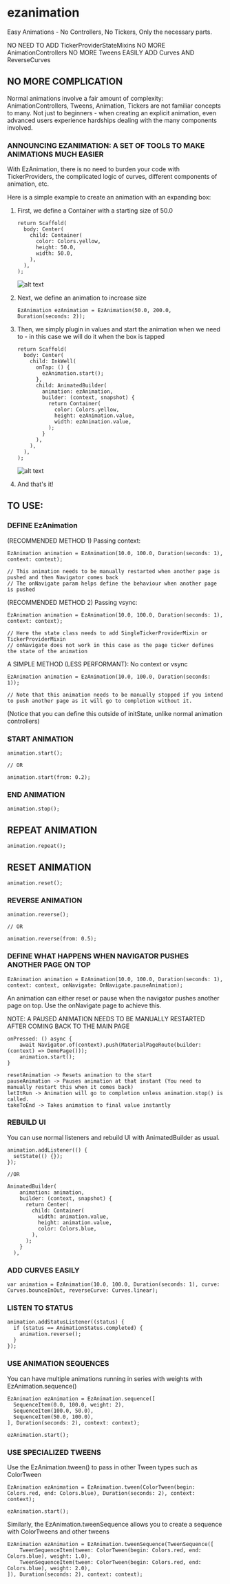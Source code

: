 # ezanimation

Easy Animations - No Controllers, No Tickers, Only the necessary parts.

NO NEED TO ADD TickerProviderStateMixins
NO MORE AnimationControllers
NO MORE Tweens
EASILY ADD Curves AND ReverseCurves

## NO MORE COMPLICATION

Normal animations involve a fair amount of complexity: AnimationControllers, Tweens, Animation, Tickers are not familiar concepts to many.
Not just to beginners - when creating an explicit animation, even advanced users experience hardships dealing with the many components involved.

### ANNOUNCING EZANIMATION: A SET OF TOOLS TO MAKE ANIMATIONS MUCH EASIER

With EzAnimation, there is no need to burden your code with TickerProviders, the complicated logic of curves, different components of animation, etc.

Here is a simple example to create an animation with an expanding box:

1) First, we define a Container with a starting size of 50.0

    ```
    return Scaffold(
      body: Center(
        child: Container(
          color: Colors.yellow,
          height: 50.0,
          width: 50.0,
        ),
      ),
    );
   ```
    
    ![alt text](https://github.com/deven98/ez_animation/blob/master/screenshots/start.png)
    
2) Next, we define an animation to increase size

    ```
    EzAnimation ezAnimation = EzAnimation(50.0, 200.0, Duration(seconds: 2));
    ```

3) Then, we simply plugin in values and start the animation when we need to - in this case we will do it when the box is tapped

    ```
    return Scaffold(
      body: Center(
        child: InkWell(
          onTap: () {
            ezAnimation.start();
          },
          child: AnimatedBuilder(
            animation: ezAnimation,
            builder: (context, snapshot) {
              return Container(
                color: Colors.yellow,
                height: ezAnimation.value,
                width: ezAnimation.value,
              );
            }
          ),
        ),
      ),
    );
    ```
    
    ![alt text](https://github.com/deven98/ez_animation/blob/master/screenshots/result.gif)
    
4) And that's it!

## TO USE:

### DEFINE EzAnimation

(RECOMMENDED METHOD 1) Passing context:

    EzAnimation animation = EzAnimation(10.0, 100.0, Duration(seconds: 1), context: context);
    
    // This animation needs to be manually restarted when another page is pushed and then Navigator comes back
    // The onNavigate param helps define the behaviour when another page is pushed

(RECOMMENDED METHOD 2) Passing vsync:

    EzAnimation animation = EzAnimation(10.0, 100.0, Duration(seconds: 1), context: context);
    
    // Here the state class needs to add SingleTickerProviderMixin or TickerProviderMixin
    // onNavigate does not work in this case as the page ticker defines the state of the animation

A SIMPLE METHOD (LESS PERFORMANT): No context or vsync

    EzAnimation animation = EzAnimation(10.0, 100.0, Duration(seconds: 1));
    
    // Note that this animation needs to be manually stopped if you intend to push another page as it will go to completion without it.

(Notice that you can define this outside of initState, unlike normal animation controllers)

### START ANIMATION

    animation.start();
    
    // OR
    
    animation.start(from: 0.2);

### END ANIMATION

    animation.stop();

## REPEAT ANIMATION

    animation.repeat();

## RESET ANIMATION

    animation.reset();

### REVERSE ANIMATION

    animation.reverse();
    
    // OR
    
    animation.reverse(from: 0.5);

### DEFINE WHAT HAPPENS WHEN NAVIGATOR PUSHES ANOTHER PAGE ON TOP

    EzAnimation animation = EzAnimation(10.0, 100.0, Duration(seconds: 1), context: context, onNavigate: OnNavigate.pauseAnimation);

An animation can either reset or pause when the navigator pushes another page on top. Use the onNavigate page to achieve this.

NOTE: A PAUSED ANIMATION NEEDS TO BE MANUALLY RESTARTED AFTER COMING BACK TO THE MAIN PAGE

    onPressed: () async {
        await Navigator.of(context).push(MaterialPageRoute(builder: (context) => DemoPage()));
        animation.start();
    }

    resetAnimation -> Resets animation to the start
    pauseAnimation -> Pauses animation at that instant (You need to manually restart this when it comes back)
    letItRun -> Animation will go to completion unless animation.stop() is called.
    takeToEnd -> Takes animation to final value instantly

### REBUILD UI

You can use normal listeners and rebuild UI with AnimatedBuilder as usual.

    animation.addListener(() { 
      setState(() {});
    });
    
    //OR
    
    AnimatedBuilder(
        animation: animation,
        builder: (context, snapshot) {
          return Center(
            child: Container(
              width: animation.value,
              height: animation.value,
              color: Colors.blue,
            ),
          );
        }
      ),

### ADD CURVES EASILY

    var animation = EzAnimation(10.0, 100.0, Duration(seconds: 1), curve: Curves.bounceInOut, reverseCurve: Curves.linear);

### LISTEN TO STATUS

    animation.addStatusListener((status) {
      if (status == AnimationStatus.completed) {
        animation.reverse();
      }
    });

### USE ANIMATION SEQUENCES

You can have multiple animations running in series with weights with EzAnimation.sequence()

    EzAnimation ezAnimation = EzAnimation.sequence([
      SequenceItem(0.0, 100.0, weight: 2),
      SequenceItem(100.0, 50.0),
      SequenceItem(50.0, 100.0),
    ], Duration(seconds: 2), context: context);

    ezAnimation.start();

### USE SPECIALIZED TWEENS

Use the EzAnimation.tween() to pass in other Tween types such as ColorTween

    EzAnimation ezAnimation = EzAnimation.tween(ColorTween(begin: Colors.red, end: Colors.blue), Duration(seconds: 2), context: context);
    
    ezAnimation.start();

Similarly, the EzAnimation.tweenSequence allows you to create a sequence with ColorTweens and other tweens

    EzAnimation ezAnimation = EzAnimation.tweenSequence(TweenSequence([
        TweenSequenceItem(tween: ColorTween(begin: Colors.red, end: Colors.blue), weight: 1.0),
        TweenSequenceItem(tween: ColorTween(begin: Colors.red, end: Colors.blue), weight: 2.0),
    ]), Duration(seconds: 2), context: context);
